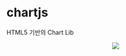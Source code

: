 # chartjs
HTML5 기반의 Chart Lib
<p align="center">
  <img src="https://github.com/JinHoKwon/chartjs/blob/master/screenshot.png" />
</p>
